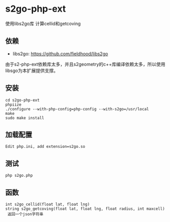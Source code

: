 s2go-php-ext
======

使用libs2go库 计算cellid和getcoving

依赖
------

* libs2go: https://github.com/fieldhood/libs2go

由于s2-php-ext依赖库太多，并且s2geometry的c++库编译依赖太多，所以使用libsgo为本扩展提供支撑。

安装
------

```
cd s2go-php-ext
phpiize
./configure --with-php-config=php-config --with-s2go=/usr/local
make
sudo make install
```

加载配置
------
```
Edit php.ini, add extension=s2go.so
```

测试
------
```
php s2go.php
```

函数
------
```
int s2go_cellid(float lat, float lng)
string s2go_getcoving(float lat, float lng, float radius, int maxcell)  返回一个json字符串
```
